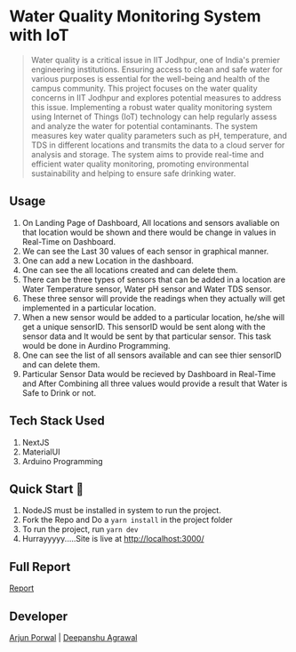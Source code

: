 # Water Quality Monitoring System with IoT
> Water quality is a critical issue in IIT Jodhpur, one of India's premier engineering institutions. Ensuring access to clean and safe water for various purposes is essential for the well-being and health of the campus community. This project focuses on the water quality concerns in IIT Jodhpur and explores potential measures to address this issue. Implementing a robust water quality monitoring system using Internet of Things (IoT) technology can help regularly assess and analyze the water for potential contaminants. The system measures key water quality parameters such as pH, temperature, and TDS in different locations and transmits the data to a cloud server for analysis and storage. The system aims to provide real-time and efficient water quality monitoring, promoting environmental sustainability and helping to ensure safe drinking water.



## Usage 

1. On Landing Page of Dashboard, All locations and sensors avaliable on that location would be shown and there would be change in values in Real-Time on Dashboard. 
2. We can see the Last 30 values of each sensor in graphical manner. 
1. One can add a new Location in the dashboard. 
2. One can see the all locations created and can delete them. 
2. There can be three types of sensors that can be added in a location are Water Temperature sensor, Water pH sensor and Water TDS sensor. 
3. These three sensor will provide the readings when they actually will get implemented in a particular location. 
4. When a new sensor would be added to a particular location, he/she will get a unique sensorID. This sensorID would be sent along with the sensor data and It would be sent by that particular sensor. This task would be done in Aurdino Programming. 
2. One can see the list of all sensors available and can see thier sensorID and can delete them. 
5. Particular Sensor Data would be recieved by Dashboard in Real-Time and After Combining all three values would provide a result that Water is Safe to Drink or not. 

## Tech Stack Used

1. NextJS
2. MaterialUI
3. Arduino Programming

## Quick Start 🚀

1. NodeJS must be installed in system to run the project. 
2. Fork the Repo and Do a `yarn install` in the project folder
2. To run the project, run `yarn dev`
3. Hurrayyyyy.....Site is live at [http://localhost:3000/](http://localhost:3000)

## Full Report 
[Report](https://docs.google.com/document/d/1rS9zY8Egw-pAMKQnYQ8R3ilWeSOPiPLX7hQPlecskCU/edit?usp=sharing)

## Developer 
[Arjun Porwal](https://github.com/ap211unitech) | [Deepanshu Agrawal](https://github.com/DeepAgr)